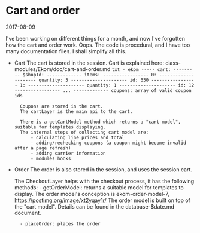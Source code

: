 Cart and order
====================
2017-08-09


I've been working on different things for a month, and now I've forgotten how the cart and order work.
Oops.
The code is procedural, and I have too many documentation files.
I shall simplify all this.





- Cart
    The cart is stored in the session.
    Cart is explained here: 
        class-modules/Ekom/doc/cart-and-order.md
        ```txt
        - ekom
        ----- cart:
        --------- $shopId:
        ------------- items:
        ----------------- 0:
        --------------------- quantity: 5
        --------------------- id: 650
        ----------------- 1:
        --------------------- quantity: 1
        --------------------- id: 12
        ----------------- ...
        ------------- coupons: array of valid coupon ids
        ```           
        
        Coupons are stored in the cart.        
        The cartLayer is the main api to the cart.
        
        There is a getCartModel method which returns a "cart model", suitable for templates displaying.
        The internal steps of collecting cart model are:
            - calculating line prices and total
            - adding/rechecking coupons (a coupon might become invalid after a page refresh)
            - adding carrier information
            - modules hooks
        
        
        
    
- Order
    The order is also stored in the session, and uses the session cart.
    
    The CheckoutLayer helps with the checkout process, it has the following methods:
        - getOrderModel: returns a suitable model for templates to display.
                The order model's conception is ekom-order-model-7,
                        https://postimg.org/image/xt2yqay1r/
                The order model is built on top of the "cart model".
                Details can be found in the database-$date.md document.
                
        - placeOrder: places the order
    
